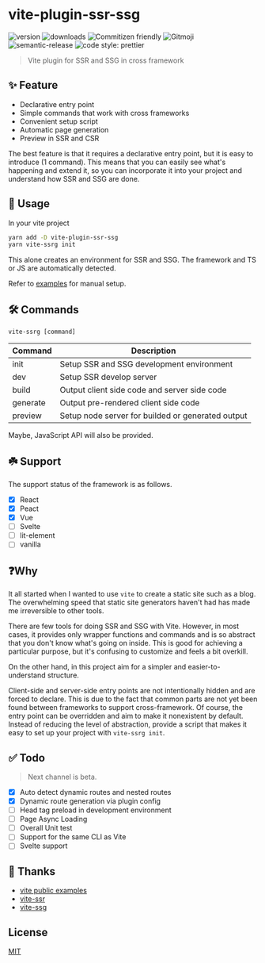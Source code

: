 # vite-plugin-ssr-ssg

![version](https://img.shields.io/npm/v/vite-plugin-ssr-ssg)
![downloads](https://img.shields.io/npm/dw/vite-plugin-ssr-ssg?color=blue)
![Commitizen friendly](https://img.shields.io/badge/commitizen-friendly-brightgreen.svg)
![Gitmoji](https://img.shields.io/badge/gitmoji-%20😜%20😍-FFDD67.svg?style=flat)
![semantic-release](https://img.shields.io/badge/%20%20%F0%9F%93%A6%F0%9F%9A%80-semantic--release-e10079.svg)
![code style: prettier](https://img.shields.io/badge/code_style-prettier-ff69b4.svg)

> Vite plugin for SSR and SSG in cross framework

## ✨ Feature

- Declarative entry point
- Simple commands that work with cross frameworks
- Convenient setup script
- Automatic page generation
- Preview in SSR and CSR

The best feature is that it requires a declarative entry point, but it is easy to introduce (1 command).
This means that you can easily see what's happening and extend it, so you can incorporate it into your project and
understand how SSR and SSG are done.

## 💫 Usage

In your vite project

```bash
yarn add -D vite-plugin-ssr-ssg
yarn vite-ssrg init
```

This alone creates an environment for SSR and SSG. The framework and TS or JS are automatically detected.

Refer to [examples](./examples) for manual setup.

## 🛠️ Commands

`vite-ssrg [command]`

| Command  | Description                                       |
| -------- | ------------------------------------------------- |
| init     | Setup SSR and SSG development environment         |
| dev      | Setup SSR develop server                          |
| build    | Output client side code and server side code      |
| generate | Output pre-rendered client side code              |
| preview  | Setup node server for builded or generated output |

Maybe, JavaScript API will also be provided.

## ☘️ Support

The support status of the framework is as follows.

- [x] React
- [x] Peact
- [x] Vue
- [ ] Svelte
- [ ] lit-element
- [ ] vanilla

## ❓Why

It all started when I wanted to use `vite` to create a static site such as a blog. The overwhelming speed that static site generators haven't had has made me irreversible to other tools.

There are few tools for doing SSR and SSG with Vite. However, in most cases, it provides only wrapper functions and commands and is so abstract that you don't know what's going on inside. This is good for achieving a particular purpose, but it's confusing to customize and feels a bit overkill.

On the other hand, in this project aim for a simpler and easier-to-understand structure.

Client-side and server-side entry points are not intentionally hidden and are forced to declare. This is due to the fact that common parts are not yet been found between frameworks to support cross-framework. Of course, the entry point can be overridden and aim to make it nonexistent by default.
Instead of reducing the level of abstraction, provide a script that makes it easy to set up your project with `vite-ssrg init`.

## ✅ Todo

> Next channel is beta.

- [x] Auto detect dynamic routes and nested routes
- [x] Dynamic route generation via plugin config
- [ ] Head tag preload in development environment
- [ ] Page Async Loading
- [ ] Overall Unit test
- [ ] Support for the same CLI as Vite
- [ ] Svelte support

## 💚 Thanks

- [vite public examples](https://github.com/vitejs/vite/tree/main/packages/playground/ssr-vue)
- [vite-ssr](https://github.com/frandiox/vite-ssr)
- [vite-ssg](https://github.com/antfu/vite-ssg)

## License

[MIT](./LICENSE)
